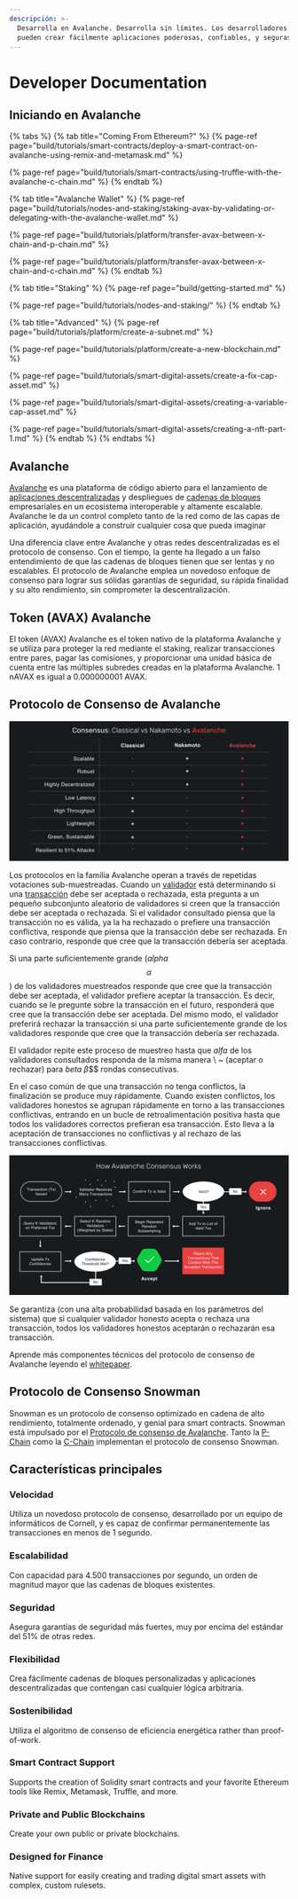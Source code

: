 ```yaml
---
descripción: >-
  Desarrolla en Avalanche. Desarrolla sin límites. Los desarrolladores que construyen en Avalanche
  pueden crear fácilmente aplicaciones poderosas, confiables, y seguras.
---
```


# Developer Documentation

## Iniciando en Avalanche

{% tabs %}
{% tab title="Coming From Ethereum?" %}
{% page-ref page="build/tutorials/smart-contracts/deploy-a-smart-contract-on-avalanche-using-remix-and-metamask.md" %}

{% page-ref page="build/tutorials/smart-contracts/using-truffle-with-the-avalanche-c-chain.md" %}
{% endtab %}

{% tab title="Avalanche Wallet" %}
{% page-ref page="build/tutorials/nodes-and-staking/staking-avax-by-validating-or-delegating-with-the-avalanche-wallet.md" %}

{% page-ref page="build/tutorials/platform/transfer-avax-between-x-chain-and-p-chain.md" %}

{% page-ref page="build/tutorials/platform/transfer-avax-between-x-chain-and-c-chain.md" %}
{% endtab %}

{% tab title="Staking" %}
{% page-ref page="build/getting-started.md" %}

{% page-ref page="build/tutorials/nodes-and-staking/" %}
{% endtab %}

{% tab title="Advanced" %}
{% page-ref page="build/tutorials/platform/create-a-subnet.md" %}

{% page-ref page="build/tutorials/platform/create-a-new-blockchain.md" %}

{% page-ref page="build/tutorials/smart-digital-assets/create-a-fix-cap-asset.md" %}

{% page-ref page="build/tutorials/smart-digital-assets/creating-a-variable-cap-asset.md" %}

{% page-ref page="build/tutorials/smart-digital-assets/creating-a-nft-part-1.md" %}
{% endtab %}
{% endtabs %}

## Avalanche

[Avalanche](https://avax.network) es una plataforma de código abierto para el lanzamiento de [aplicaciones descentralizadas](https://support.avalabs.org/en/articles/4587146-what-is-a-decentralized-application-dapp) y despliegues de [cadenas de bloques](http://support.avalabs.org/en/articles/4064677-what-is-a-blockchain) empresariales en un ecosistema interoperable y altamente escalable. Avalanche le da un control completo tanto de la red como de las capas de aplicación, ayudándole a construir cualquier cosa que pueda imaginar

Una diferencia clave entre Avalanche y otras redes descentralizadas es el protocolo de consenso. Con el tiempo, la gente ha llegado a un falso entendimiento de que las cadenas de bloques tienen que ser lentas y no escalables. El protocolo de Avalanche emplea un novedoso enfoque de consenso para lograr sus sólidas garantías de seguridad, su rápida finalidad y su alto rendimiento, sin comprometer la descentralización.

## Token \(AVAX\) Avalanche

El token \(AVAX\) Avalanche es el token nativo de la plataforma Avalanche y se utiliza para proteger la red mediante el staking, realizar transacciones entre pares, pagar las comisiones, y proporcionar una unidad básica de cuenta entre las múltiples subredes creadas en la plataforma Avalanche. 1 nAVAX es igual a 0.000000001 AVAX.

## Protocolo de Consenso de Avalanche

![Comparación de consenso](.gitbook/assets/consensus-comparison.png)

Los protocolos en la familia Avalanche operan a través de repetidas votaciones sub-muestreadas. Cuando un [validador](http://support.avalabs.org/en/articles/4064704-what-is-a-blockchain-validator) está determinando si una [transacción](http://support.avalabs.org/en/articles/4587384-what-is-a-transaction) debe ser aceptada o rechazada, esta pregunta a un pequeño subconjunto aleatorio de validadores si creen que la transacción debe ser aceptada o rechazada. Si el validador consultado piensa que la transacción no es válida, ya la ha rechazado o prefiere una transacción conflictiva, responde que piensa que la transacción debe ser rechazada. En caso contrario, responde que cree que la transacción debería ser aceptada.

Si una parte suficientemente grande \(_alpha_ $$α$$\) de los validadores muestreados responde que cree que la transacción debe ser aceptada, el validador prefiere aceptar la transacción. Es decir, cuando se le pregunte sobre la transacción en el futuro, responderá que cree que la transacción debe ser aceptada. Del mismo modo, el validador preferirá rechazar la transacción si una parte suficientemente grande de los validadores responde que cree que la transacción debería ser rechazada.

El validador repite este proceso de muestreo hasta que _alfa_ de los validadores consultados responda de la misma manera \ ~ (aceptar o rechazar) para _beta_ $β$$$ rondas consecutivas.

En el caso común de que una transacción no tenga conflictos, la finalización se produce muy rápidamente. Cuando existen conflictos, los validadores honestos se agrupan rápidamente en torno a las transacciones conflictivas, entrando en un bucle de retroalimentación positiva hasta que todos los validadores correctos prefieran esa transacción. Esto lleva a la aceptación de transacciones no conflictivas y al rechazo de las transacciones conflictivas.

![Cómo funciona el consenso de Avalanche](.gitbook/assets/howavalancheconsensusworks.png)

Se garantiza (con una alta probabilidad basada en los parámetros del sistema) que si cualquier validador honesto acepta o rechaza una transacción, todos los validadores honestos aceptarán o rechazarán esa transacción.

Aprende más componentes técnicos del protocolo de consenso de Avalanche leyendo el [whitepaper](https://arxiv.org/pdf/1906.08936.pdf).

## Protocolo de Consenso Snowman

Snowman  es un protocolo de consenso optimizado en cadena de alto rendimiento, totalmente ordenado, y genial para smart contracts. Snowman está impulsado por el  [Protocolo de consenso de Avalanche](./#avalanche-consensus-protocol). Tanto la [P-Chain](learn/platform-overview/#platform-chain-p-chain) como la [C-Chain](learn/platform-overview/#contract-chain-c-chain) implementan el protocolo de consenso Snowman.

## Características principales

### Velocidad

Utiliza un novedoso protocolo de consenso, desarrollado por un equipo de informáticos de Cornell, y es capaz de confirmar permanentemente las transacciones en menos de 1 segundo.

### Escalabilidad

Con capacidad para 4.500 transacciones por segundo, un orden de magnitud mayor que las cadenas de bloques existentes.

### Seguridad

Asegura garantías de seguridad más fuertes, muy por encima del estándar del 51% de otras redes.

### Flexibilidad

Crea fácilmente cadenas de bloques personalizadas y aplicaciones descentralizadas que contengan casi cualquier lógica arbitraria.

### Sostenibilidad

Utiliza el algoritmo de consenso de eficiencia energética  rather than proof-of-work.

### Smart Contract Support

Supports the creation of Solidity smart contracts and your favorite Ethereum tools like Remix, Metamask, Truffle, and more.

### Private and Public Blockchains

Create your own public or private blockchains.

### Designed for Finance

Native support for easily creating and trading digital smart assets with complex, custom rulesets.

<!--stackedit_data:
eyJoaXN0b3J5IjpbLTUyNTcwODMxOSwxMjk2OTY4NTI4LC02ND
UzMTA0MjEsOTk1ODQwOTM4LDE1NjQ5NDQzNDEsLTE4MzMyMjQz
MzEsOTg4MTAxOTcwXX0=
-->